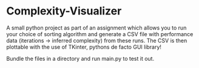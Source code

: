 # Complexity-Visualizer

A small python project as part of an assignment which allows you to run your choice of sorting algorithm and generate a CSV file with performance data (iterations -> inferred complexity) from these runs. The CSV is then plottable with the use of TKinter, pythons de facto GUI library!

Bundle the files in a directory and run main.py to test it out.
